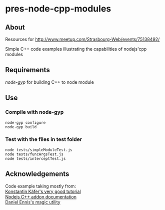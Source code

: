 # pres-node-cpp-modules


## About
Resources for http://www.meetup.com/Strasbourg-Web/events/75138492/

Simple C++ code examples illustrating the capabilities of nodejs'cpp modules


## Requirements
*node-gyp* for building C++ to node module

## Use
### Compile with node-gyp
	node-gyp configure
	node-gyp build

### Test with the files in test folder
	node tests/simpleModuleTest.js
	node tests/funcArgsTest.js
	node tests/interceptTest.js

## Acknowledgements
Code example taking mostly from:  
[Konstantin Käfer's very good tutorial](https://github.com/kkaefer/node-cpp-modules)  
[Nodejs C++ addon documentation](http://nodejs.org/api/addons.html)  
[Daniel Ennis's magic utility](https://github.com/aikar/magic)
